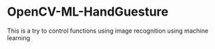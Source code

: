 # OpenCV-ML-HandGuesture
This is a try to control functions using image recognition using machine learning 
